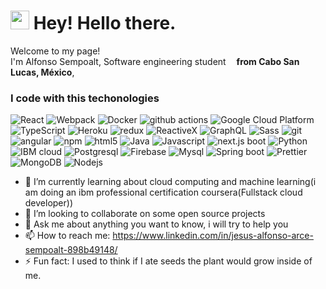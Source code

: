 
<h1><img src="https://emojis.slackmojis.com/emojis/images/1531849430/4246/blob-sunglasses.gif?1531849430" width="30"/> Hey! Hello there.</h1>

<p>Welcome to my page! </br> I'm Alfonso Sempoalt, Software engineering student<img src="https://image.flaticon.com/icons/png/512/197/197397.png" width="13"/> <b> from Cabo San Lucas, México</b>,
<h3>I code with this techonologies</h3>
<p>
  <img alt="React" src="https://img.shields.io/badge/-React-45b8d8?style=flat-square&logo=react&logoColor=white" />
  <img alt="Webpack" src="https://img.shields.io/badge/-Webpack-8DD6F9?style=flat-square&logo=webpack&logoColor=white" /> 
  <img alt="Docker" src="https://img.shields.io/badge/-Docker-46a2f1?style=flat-square&logo=docker&logoColor=white" />
  <img alt="github actions" src="https://img.shields.io/badge/-Github_Actions-2088FF?style=flat-square&logo=github-actions&logoColor=white" />
  <img alt="Google Cloud Platform" src="https://img.shields.io/badge/-Google_Cloud_Platform-1a73e8?style=flat-square&logo=google-cloud&logoColor=white" />
  <img alt="TypeScript" src="https://img.shields.io/badge/-TypeScript-007ACC?style=flat-square&logo=typescript&logoColor=white" />
  <img alt="Heroku" src="https://img.shields.io/badge/-Heroku-430098?style=flat-square&logo=heroku&logoColor=white" />
  <img alt="redux" src="https://img.shields.io/badge/-Redux-764ABC?style=flat-square&logo=redux&logoColor=white" />
  <img alt="ReactiveX" src="https://img.shields.io/badge/-RxJs-B7178C?style=flat-square&logo=reactivex&logoColor=white" />
  <img alt="GraphQL" src="https://img.shields.io/badge/-GraphQL-E10098?style=flat-square&logo=graphql&logoColor=white" />
  <img alt="Sass" src="https://img.shields.io/badge/-Sass-CC6699?style=flat-square&logo=sass&logoColor=white" />
  <img alt="git" src="https://img.shields.io/badge/-Git-F05032?style=flat-square&logo=git&logoColor=white" />
  <img alt="angular" src="https://img.shields.io/badge/-Angular-DD0031?style=flat-square&logo=angular&logoColor=white" />
  <img alt="npm" src="https://img.shields.io/badge/-NPM-CB3837?style=flat-square&logo=npm&logoColor=white" />
  <img alt="html5" src="https://img.shields.io/badge/-HTML5-E34F26?style=flat-square&logo=html5&logoColor=white" />
  <img alt="Java" src="https://img.shields.io/badge/java-11-green" />
  <img alt="Javascript" src="https://img.shields.io/badge/Javascript-%20-green" />
  <img alt="next.js boot" src="https://img.shields.io/badge/next.js-%20-green" />
  <img alt="Python" src="https://img.shields.io/badge/python-%20-green" />
  <img alt="IBM cloud" src="https://img.shields.io/badge/IBM%20cloud-%20-green" />
  <img alt="Postgresql" src="https://img.shields.io/badge/postgresql-%20-green" />
  <img alt="Firebase" src="https://img.shields.io/badge/firebase-%20-green" />
  <img alt="Mysql" src="https://img.shields.io/badge/mysql-%20-green" />
  <img alt="Spring boot" src="https://img.shields.io/badge/spring%20boot-%20%20-green" />
  <img alt="Prettier" src="https://img.shields.io/badge/-Prettier-F7B93E?style=flat-square&logo=prettier&logoColor=white" />
  <img alt="MongoDB" src="https://img.shields.io/badge/-MongoDB-13aa52?style=flat-square&logo=mongodb&logoColor=white" />
  <img alt="Nodejs" src="https://img.shields.io/badge/-Nodejs-43853d?style=flat-square&logo=Node.js&logoColor=white" />
</p>
  
<!--  
- 🔭 I’m currently working on ...
- 😄 Pronouns: ...
- 🤔 I’m looking for help with ...

-->
- 🌱 I’m currently learning about cloud computing and machine learning(i am doing an ibm professional certification coursera(Fullstack cloud developer))
- 👯 I’m looking to collaborate on some open source projects
- 💬 Ask me about anything you want to know, i will try to help you
- 📫 How to reach me: https://www.linkedin.com/in/jesus-alfonso-arce-sempoalt-898b49148/
- ⚡ Fun fact: I used to think if I ate seeds the plant would grow inside of me.

